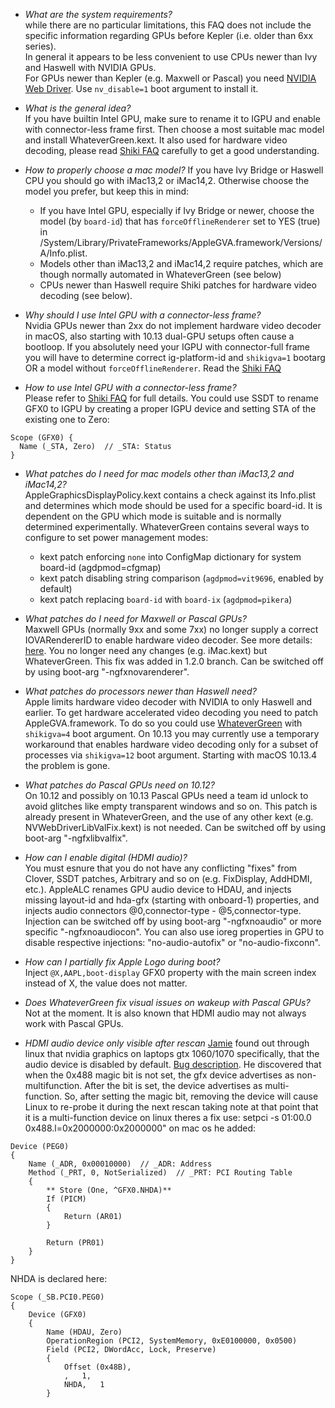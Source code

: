 - _What are the system requirements?_  
while there are no particular limitations, this FAQ does not include the specific information regarding GPUs before Kepler (i.e. older than 6xx series).  
In general it appears to be less convenient to use CPUs newer than Ivy and Haswell with NVIDIA GPUs.  
For GPUs newer than Kepler (e.g. Maxwell or Pascal) you need [NVIDIA Web Driver](http://www.nvidia.com/download/driverResults.aspx/125379/en-us). Use `nv_disable=1` boot argument to install it.

- _What is the general idea?_  
If you have builtin Intel GPU, make sure to rename it to IGPU and enable with connector-less frame first. Then choose a most suitable mac model and install WhateverGreen.kext. It also used for hardware video decoding, please read [Shiki FAQ](https://github.com/acidanthera/WhateverGreen/blob/master/Manual/FAQ.Shiki.en.md) carefully to get a good understanding.

- _How to properly choose a mac model?_
If you have Ivy Bridge or Haswell CPU you should go with iMac13,2 or iMac14,2. Otherwise choose the model you prefer, but keep this in mind:  
    * If you have Intel GPU, especially if Ivy Bridge or newer, choose the model (by `board-id`) that has `forceOfflineRenderer` set to YES (true) in /System/Library/PrivateFrameworks/AppleGVA.framework/Versions/A/Info.plist.
    * Models other than iMac13,2 and iMac14,2 require patches, which are though normally automated in WhateverGreen (see below)
    * CPUs newer than Haswell require Shiki patches for hardware video decoding (see below).

- _Why should I use Intel GPU with a connector-less frame?_  
Nvidia GPUs newer than 2xx do not implement hardware video decoder in macOS, also starting with 10.13 dual-GPU setups often cause a bootloop. If you absolutely need your IGPU with connector-full frame you will have to determine correct ig-platform-id and  `shikigva=1` bootarg OR a model without `forceOfflineRenderer`.
Read the [Shiki FAQ](https://github.com/acidanthera/WhateverGreen/blob/master/Manual/FAQ.Shiki.en.md)

- _How to use Intel GPU with a connector-less frame?_  
Please refer to [Shiki FAQ](https://github.com/acidanthera/WhateverGreen/blob/master/Manual/FAQ.Shiki.en.md) for full details. You could use SSDT to rename GFX0 to IGPU by creating a proper IGPU device and setting STA of the existing one to Zero:
```
Scope (GFX0) {
  Name (_STA, Zero)  // _STA: Status
}
``` 

- _What patches do I need for mac models other than iMac13,2 and iMac14,2?_  
AppleGraphicsDisplayPolicy.kext contains a check against its Info.plist and determines which mode should be used for a specific board-id. It is dependent on the GPU which mode is suitable and is normally determined experimentally. WhateverGreen contains several ways to configure to set power management modes:
  - kext patch enforcing `none` into ConfigMap dictionary for system board-id (agdpmod=cfgmap)
  - kext patch disabling string comparison (`agdpmod=vit9696`, enabled by default)
  - kext patch replacing `board-id` with `board-ix` (`agdpmod=pikera`)

- _What patches do I need for Maxwell or Pascal GPUs?_  
Maxwell GPUs (normally 9xx and some 7xx) no longer supply a correct IOVARendererID to enable hardware video decoder. See more details: [here](https://github.com/vit9696/Shiki/issues/5). You no longer need any changes (e.g. iMac.kext) but WhateverGreen. This fix was added in 1.2.0 branch. Can be switched off by using boot-arg "-ngfxnovarenderer".

- _What patches do processors newer than Haswell need?_  
Apple limits hardware video decoder with NVIDIA to only Haswell and earlier. To get hardware accelerated video decoding you need to patch AppleGVA.framework. To do so you could use [WhateverGreen](https://github.com/acidanthera/WhateverGreen) with `shikigva=4` boot argument. On 10.13 you may currently use a temporary workaround that enables hardware video decoding only for a subset of processes via `shikigva=12` boot argument. Starting with macOS 10.13.4 the problem is gone.

- _What patches do Pascal GPUs need on 10.12?_  
On 10.12 and possibly on 10.13 Pascal GPUs need a team id unlock to avoid glitches like empty transparent windows and so on. This patch is already present in WhateverGreen, and the use of any other kext (e.g. NVWebDriverLibValFix.kext) is not needed.
Can be switched off by using boot-arg "-ngfxlibvalfix".

- _How can I enable digital (HDMI audio)?_  
You must esnure that you do not have any conflicting "fixes" from Clover, SSDT patches, Arbitrary and so on (e.g. FixDisplay, AddHDMI, etc.). AppleALC renames GPU audio device to HDAU, and injects missing layout-id and hda-gfx (starting with onboard-1) properties, and injects audio connectors @0,connector-type - @5,connector-type. Injection can be switched off by using boot-arg "-ngfxnoaudio" or more specific "-ngfxnoaudiocon". You can also use ioreg properties in GPU to disable respective injections: "no-audio-autofix" or "no-audio-fixconn".

- _How can I partially fix Apple Logo during boot?_  
Inject `@X,AAPL,boot-display` GFX0 property with the main screen index instead of X, the value does not matter.

- _Does WhateverGreen fix visual issues on wakeup with Pascal GPUs?_  
Not at the moment. It is also known that HDMI audio may not always work with Pascal GPUs.

- _HDMI audio device only visible after rescan_
[Jamie](https://sourceforge.net/p/nvidiagraphicsfixup/tickets/9/) found out through linux that nvidia graphics on laptops gtx 1060/1070 specifically,
that the audio device is disabled by default. [Bug description](https://bugs.freedesktop.org/show_bug.cgi?id=75985).
He discovered that when the 0x488 magic bit is not set, the gfx device advertises as non-multifunction.
After the bit is set, the device advertises as multi-function.
So, after setting the magic bit, removing the device will cause Linux to re-probe it during the next rescan
taking note at that point that it is a multi-function device
on linux theres a fix use: setpci -s 01:00.0 0x488.l=0x2000000:0x2000000"
on mac os he added:
```
Device (PEG0)
{
	Name (_ADR, 0x00010000)  // _ADR: Address
	Method (_PRT, 0, NotSerialized)  // _PRT: PCI Routing Table
	{
		** Store (One, ^GFX0.NHDA)**
		If (PICM)
		{
		    Return (AR01)
		}

	    Return (PR01)
	}
}
```
NHDA is declared here:
```
Scope (_SB.PCI0.PEG0)
{
	Device (GFX0)
	{
		Name (HDAU, Zero)
		OperationRegion (PCI2, SystemMemory, 0xE0100000, 0x0500)
		Field (PCI2, DWordAcc, Lock, Preserve)
		{
			Offset (0x48B),
			,   1,
			NHDA,   1
		}
```
